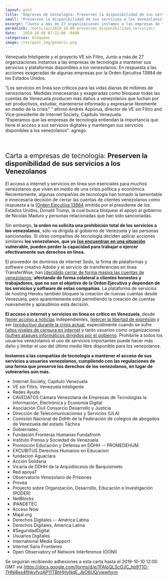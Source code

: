```yaml
---
layout: post
title: "Empresas de tecnología: Preserven la disponibilidad de sus servicios a los Venezolanos"
small: "Preserven la disponibilidad de sus servicios a los Venezolanos"
excerpt: "Junto a más de 27 organizaciones instamos a las empresas de tecnología a mantener sus servicios y plataformas disponibles a los venezolanos. En respuesta a las acciones exageradas de algunas empresas por la Orden Ejecutiva 13884 de los Estados Unidos."
permalink: /noticias/2019-10-09-preserven_disponibilidad_servicios/
date:   2019-10-09 07:22:00 -0400
categories: bloqueos
image: /res/post_img/generic.png
---
```


Venezuela Inteligente y el proyecto VE sin Filtro, Junto a más de 27 organizaciones instamos a las empresas de tecnología a mantener sus servicios y plataformas disponibles a los venezolanos. En respuesta a las acciones exageradas de algunas empresas por la Orden Ejecutiva 13884 de los Estados Unidos.

"Los servicios en línea son críticos para las vidas diarias de millones de venezolanos. Medidas innecesarias y exageradas como bloquear todas las cuentas de Venezuela producen más daños a venezolanos que luchan por ser productivos,  estudiar, mantenerse informado y expresarse libremente en medio de la crisis" " afirmó Andrés Azpúrua, director de VE sin Filtro and Vice-presidente de Internet Society, Capítulo Venezuela. <br>
"Esperamos que las empresas de tecnología entiendan la importancia que tiene el acceso a sus servicios digitales y mantengan sus servicios disponibles a los venezolanos". agregó.

<br>
<h2 style="font-weight: normal;"> Carta a empresas de tecnología: <b>Preserven la disponibilidad de sus servicios a los Venezolanos</b></h2>


El acceso a internet y servicios en línea son esenciales para muchos
venezolanos que viven en medio de una crisis política y económica.
Recientemente, algunas compañías de tecnología han tomado la lamentable
e innecesaria decisión de cerrar las cuentas de clientes venezolanos
como respuesta a la [[Orden Ejecutiva
13884](https://www.state.gov/venezuela-related-sanctions/)
emitida por el presidente de los Estados Unidos, Donald Trump, la cual
busca bloquear el apoyo al gobierno de Nicolás Maduro y personas
relacionadas que han sido sancionadas.

Sin embargo, **la orden no solicita una prohibición total de los
servicios a los venezolanos**, sólo va dirigida al gobierno de Venezuela
y las personas sancionadas. Si otras compañías de tecnología deciden
aplicar acciones similares **los venezolanos, que ya** **[[se encuentran
en una
situación](https://www.ohchr.org/en/NewsEvents/Pages/DisplayNews.aspx?NewsID=24788&LangID=E)
vulnerable, pueden perder la capacidad para trabajar o ejercer
efectivamente sus derechos en línea.**

El proveedor de dominios de internet Sedo, la firma de plataformas y
software creativo Adobe y el servicio de transferencias en línea
TransferWise, han [[decidido cerrar de forma masiva las cuentas de
venezolanos](https://helpx.adobe.com/la/x-productkb/policy-pricing/executive-order-venezuela.html);
**afectando de forma colateral a clientes honestos y trabajadores, que
no son el objetivo de la Orden Ejecutiva y dependen de los servicios y
software de estas compañías**. La plataforma de servicios de hosting
Heroku también bloqueó la creación de nuevas cuentas desde Venezuela,
pero aparentemente está permitiendo la creación de cuentas nuevamente y
aplaudimos esta decisión.

**El acceso a internet y servicios en línea es crítico en Venezuela**,
desde [[tener acceso a
noticias](https://time.com/5571504/venezuela-internet-press-freedom/)
independientes, [[ejercer la libertad de
expresión](https://freedomhouse.org/report/freedom-net/2018/venezuela)
y ser [[productivo durante la crisis
actual](https://www.caracaschronicles.com/2019/04/14/electronic-nomads-the-life-of-a-venezuelan-freelancer/),
especialmente cuando se sufre [[altos niveles de censura en
internet](https://docs.google.com/document/d/13d1dzvKiCmwPK7zPWgRwwRbJbLVuTaN_mqBExz0dDfM/edit#)
y tanto usuarios como organizaciones [[sufren ataques informáticos
dirigidos por el
gobierno](https://vesinfiltro.com/noticias/Phishing_by_Venezuelan_government_targets_activists/).
Prohibirle a todos los usuarios venezolanos el uso de servicios
importantes puede hacer más daño y limitar el uso del último medio libre
disponible para los venezolanos.

**Instamos a las compañías de tecnología a mantener el acceso de sus
servicios a usuarios venezolanos, cumpliendo con las regulaciones de una
forma que preserve los derechos de los venezolanos, en lugar de
vulnerarlos aún más.**

- Internet Society, Capítulo Venezuela
- VE sin Filtro, Venezuela Inteligente
- Redes Ayuda
- CAVEDATOS Cámara Venezolana de Empresas de Tecnologías la Información,
Electrónica y Economía Digital
- Asociación Civil Consorcio Desarrollo y Justicia
- Dirección de Telecomunicaciones y Servicios (ULA)
- Comisión Nacional de DdHh de la Federación de colegios de abogados de
Venezuela del estado Táchira
- Gobiérnatec
- Fundación Fronteras Humanas Fundafronh
- Instituto Prensa y Sociedad de Venezuela
- Promoción Educación y Defensa en DDHH -- PROMEDEHUM
- EXCUBITUS Derechos Humanos en Educacion
- fundacion Aguaclara
- Acción Solidaria
- Vicaria de DDHH de la Arquidiócesis de Barquisimeto
- Red apoyaT
- Observatorio Venezolano de Prisiones
- Provea
- Proyecto sobre Organización, Desarrollo, Educación e Investigación
(PODER)
- NetBlocks
- IPANDETEC
- Access Now
- Majal.org
- Derechos Digitales -- América Latina
- Derechos Digitales, America Latina
- \#SeguridadDigital
- Usuarios Digitales
- International Media Support
- Internet Sans Frontieres
- Open Observatory of Network Interference (OONI)

Se seguirán recibiendo adhesiones a esta carta hasta el 2019-10-10 12:00 GMT via https://docs.google.com/forms/d/e/1FAIpQLScOJC_hp9T1O-7HNi8es4flhkvfvzAP11TBhHHyNqE_JkO6UQ/viewform
